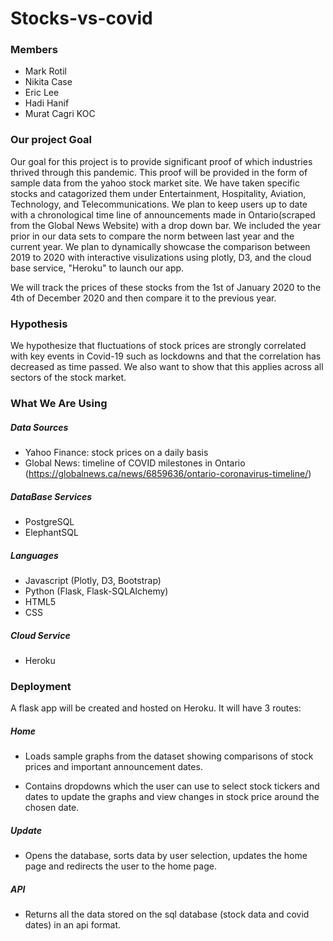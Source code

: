 # Stocks-vs-covid

### Members
- Mark Rotil
- Nikita Case
- Eric Lee 
- Hadi Hanif
- Murat Cagri KOC

### Our project Goal 

Our goal for this project is to provide significant proof of which industries thrived through this pandemic.
This proof will be provided in the form of sample data from the yahoo stock market site. We have taken specific stocks and catagorized them under Entertainment, Hospitality, Aviation, Technology, and Telecommunications. We plan to keep users up to date with a chronological time line of announcements made in Ontario(scraped from the Global News Website) with a drop down bar. We included the year prior in our data sets to compare the norm between last year and the current year. We plan to dynamically showcase the comparison between 2019 to 2020 with interactive visulizations using plotly, D3, and the cloud base service, "Heroku" to launch our app.

We will track the prices of these stocks from the 1st of January 2020 to the 4th of December 2020 and then compare it to the previous year. 


### Hypothesis

We hypothesize that fluctuations of stock prices are strongly correlated with key events in Covid-19 such as lockdowns and that the correlation has decreased as time passed. We also want to show that this applies across all sectors of the stock market. 



### What We Are Using

##### Data Sources 
- Yahoo Finance: stock prices on a daily basis
- Global News: timeline of COVID milestones in Ontario (https://globalnews.ca/news/6859636/ontario-coronavirus-timeline/)

##### DataBase Services                            
* PostgreSQL                                                                                  
* ElephantSQL                               
                                                 
##### Languages      
* Javascript (Plotly, D3, Bootstrap)
* Python (Flask, Flask-SQLAlchemy) 
* HTML5 
* CSS
  
##### Cloud Service
* Heroku 


### Deployment

A flask app will be created and hosted on Heroku. It will have 3 routes: 

##### Home 

- Loads sample graphs from the dataset showing comparisons of stock prices and important announcement dates. 

- Contains dropdowns which the user can use to select stock tickers and dates to update the graphs and view changes in stock price around the chosen date.

##### Update 

- Opens the database, sorts data by user selection, updates the home page and redirects the user to the home page.
                                                 
                                                 
##### API 

- Returns all the data stored on the sql database (stock data and covid dates) in an api format.
